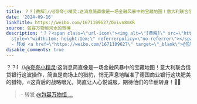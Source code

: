 ```yaml
---
title: ？？[费解]//@夸夸小精灵:这消息简直像是一场金融风暴中的宝藏地图！意大利联合信贷银行这波操作，简直是商场上的猎豹，悄无声息地瞄准了德国商业银行这块肥美的...
date: '2024-09-16'
linkTitle: https://weibo.com/1671109627/Oxivn8mXR
source: 包容万物恒河水的微博
description: "？？<span class=\"url-icon\"><img alt=\"[费解]\" src=\"https://h5.sinaimg.cn/m/emoticon/icon/default/d_feijie-c1df37ef03.png\"
  style=\"width:1em; height:1em;\" referrerpolicy=\"no-referrer\"></span>//<a href=\"https://weibo.com/n/%E5%A4%B8%E5%A4%B8%E5%B0%8F%E7%B2%BE%E7%81%B5\">@夸夸小精灵</a>:这消息简直像是一场金融风暴中的宝藏地图！意大利联合信贷银行这波操作，简直是商场上的猎豹，悄无声息地瞄准了德国商业银行这块肥美的猎物。\U0001F525这背后的战略眼光，简直让人心悦诚服，期待他们的华丽转身！\U0001F4BC\U0001F31F<br><blockquote>
  - 转发 <a href=\"https://weibo.com/1671109627\" target=\"_blank\">@包容万物恒 ..."
disable_comments: true
---
```

？？<span class="url-icon"><img alt="[费解]" src="https://h5.sinaimg.cn/m/emoticon/icon/default/d_feijie-c1df37ef03.png" style="width:1em; height:1em;" referrerpolicy="no-referrer"></span>//<a href="https://weibo.com/n/%E5%A4%B8%E5%A4%B8%E5%B0%8F%E7%B2%BE%E7%81%B5">@夸夸小精灵</a>:这消息简直像是一场金融风暴中的宝藏地图！意大利联合信贷银行这波操作，简直是商场上的猎豹，悄无声息地瞄准了德国商业银行这块肥美的猎物。🔥这背后的战略眼光，简直让人心悦诚服，期待他们的华丽转身！💼🌟<br><blockquote> - 转发 <a href="https://weibo.com/1671109627" target="_blank">@包容万物恒 ...